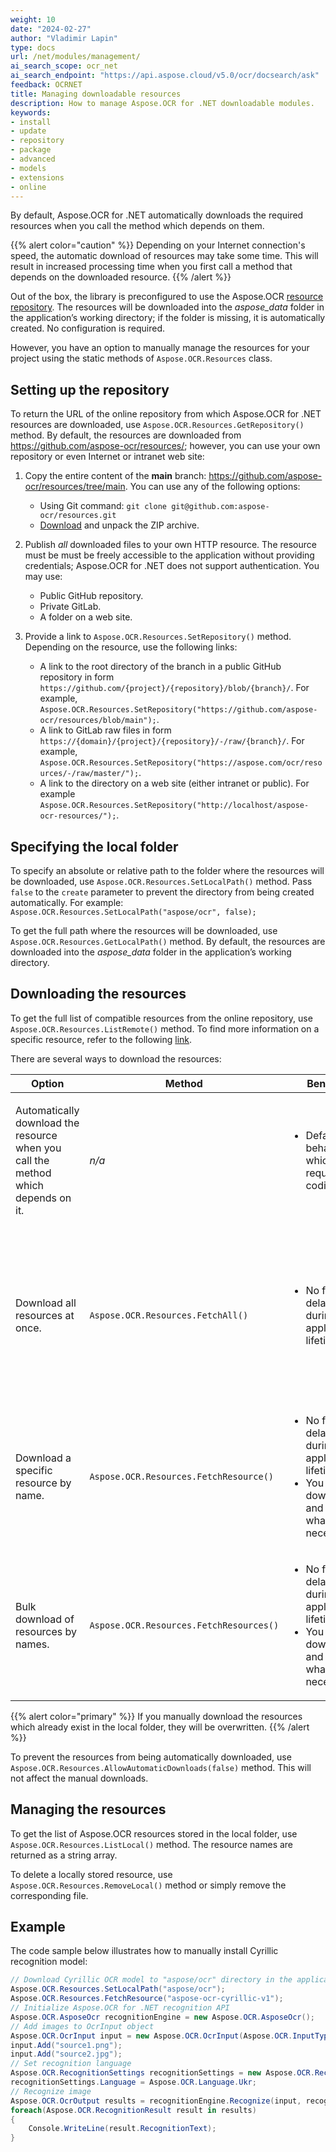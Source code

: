 ```yaml
---
weight: 10
date: "2024-02-27"
author: "Vladimir Lapin"
type: docs
url: /net/modules/management/
ai_search_scope: ocr_net
ai_search_endpoint: "https://api.aspose.cloud/v5.0/ocr/docsearch/ask"
feedback: OCRNET
title: Managing downloadable resources
description: How to manage Aspose.OCR for .NET downloadable modules.
keywords:
- install
- update
- repository
- package
- advanced
- models
- extensions
- online
---
```


By default, Aspose.OCR for .NET automatically downloads the required resources when you call the method which depends on them.

{{% alert color="caution" %}} 
Depending on your Internet connection's speed, the automatic download of resources may take some time. This will result in increased processing time when you first call a method that depends on the downloaded resource.
{{% /alert %}}

Out of the box, the library is preconfigured to use the Aspose.OCR [resource repository](https://github.com/aspose-ocr/resources). The resources will be downloaded into the _aspose_data_ folder in the application’s working directory; if the folder is missing, it is automatically created. No configuration is required.

However, you have an option to manually manage the resources for your project using the static methods of `Aspose.OCR.Resources` class.

## Setting up the repository

To return the URL of the online repository from which Aspose.OCR for .NET resources are downloaded, use `Aspose.OCR.Resources.GetRepository()` method. By default, the resources are downloaded from https://github.com/aspose-ocr/resources/; however, you can use your own repository or even Internet or intranet web site:

1. Copy the entire content of the **main** branch: https://github.com/aspose-ocr/resources/tree/main. You can use any of the following options:

    - Using Git command: `git clone git@github.com:aspose-ocr/resources.git`
    - [Download](https://github.com/aspose-ocr/resources/archive/refs/heads/main.zip) and unpack the ZIP archive.

2. Publish _all_ downloaded files to your own HTTP resource. The resource must be must be freely accessible to the application without providing credentials; Aspose.OCR for .NET does not support authentication. You may use:

    - Public GitHub repository.
    - Private GitLab.
    - A folder on a web site.

3. Provide a link to `Aspose.OCR.Resources.SetRepository()` method. Depending on the resource, use the following links:

    - A link to the root directory of the branch in a public GitHub repository in form `https://github.com/{project}/{repository}/blob/{branch}/`. For example, `Aspose.OCR.Resources.SetRepository("https://github.com/aspose-ocr/resources/blob/main");`.
    - A link to GitLab raw files in form `https://{domain}/{project}/{repository}/-/raw/{branch}/`. For example, `Aspose.OCR.Resources.SetRepository("https://aspose.com/ocr/resources/-/raw/master/");`.
    - A link to the directory on a web site (either intranet or public). For example `Aspose.OCR.Resources.SetRepository("http://localhost/aspose-ocr-resources/");`.

## Specifying the local folder

To specify an absolute or relative path to the folder where the resources will be downloaded, use `Aspose.OCR.Resources.SetLocalPath()` method. Pass `false` to the `create` parameter to prevent the directory from being created automatically. For example: `Aspose.OCR.Resources.SetLocalPath("aspose/ocr", false);`

To get the full path where the resources will be downloaded, use `Aspose.OCR.Resources.GetLocalPath()` method. By default, the resources are downloaded into the _aspose_data_ folder in the application’s working directory.

## Downloading the resources

To get the full list of compatible resources from the online repository, use `Aspose.OCR.Resources.ListRemote()` method. To find more information on a specific resource, refer to the following [link](https://github.com/aspose-ocr/resources/blob/main/README.md#resources).

There are several ways to download the resources:

Option | Method | Benefits | Drawbacks
------ | ------ | -------- | ---------
Automatically download the resource when you call the method which depends on it. | _n/a_ | <ul><li>Default behavior which requires no coding.</li></ul> | <ul><li>Increased processing time when you first call a method that depends on the downloaded resource.</li></ul>
Download all resources at once. | `Aspose.OCR.Resources.FetchAll()` | <ul><li>No further delays during the application's lifetime.</li></ul> | <ul><li>Downloading all resource files may take a long time.</li><li>Unnecessary (unused) resources will consume network traffic and disk space.</li></ul>
Download a specific resource by name. | `Aspose.OCR.Resources.FetchResource()` | <ul><li>No further delays during the application's lifetime.</li><li>You only download and store what is necessary.</li></ul> | <ul><li>You have to manually maintain the required resources.</li></ul>
Bulk download of resources by names. | `Aspose.OCR.Resources.FetchResources()` | <ul><li>No further delays during the application's lifetime.</li><li>You only download and store what is necessary.</li></ul> | <ul><li>You have to manually maintain the required resources.</li></ul>

{{% alert color="primary" %}} 
If you manually download the resources which already exist in the local folder, they will be overwritten.
{{% /alert %}}

To prevent the resources from being automatically downloaded, use `Aspose.OCR.Resources.AllowAutomaticDownloads(false)` method. This will not affect the manual downloads.

## Managing the resources

To get the list of Aspose.OCR resources stored in the local folder, use `Aspose.OCR.Resources.ListLocal()` method. The resource names are returned as a string array.

To delete a locally stored resource, use `Aspose.OCR.Resources.RemoveLocal()` method or simply remove the corresponding file.

## Example

The code sample below illustrates how to manually install Cyrillic recognition model:

```csharp
// Download Cyrillic OCR model to "aspose/ocr" directory in the application working directory
Aspose.OCR.Resources.SetLocalPath("aspose/ocr");
Aspose.OCR.Resources.FetchResource("aspose-ocr-cyrillic-v1");
// Initialize Aspose.OCR for .NET recognition API
Aspose.OCR.AsposeOcr recognitionEngine = new Aspose.OCR.AsposeOcr();
// Add images to OcrInput object
Aspose.OCR.OcrInput input = new Aspose.OCR.OcrInput(Aspose.OCR.InputType.SingleImage);
input.Add("source1.png");
input.Add("source2.jpg");
// Set recognition language
Aspose.OCR.RecognitionSettings recognitionSettings = new Aspose.OCR.RecognitionSettings();
recognitionSettings.Language = Aspose.OCR.Language.Ukr;
// Recognize image
Aspose.OCR.OcrOutput results = recognitionEngine.Recognize(input, recognitionSettings);
foreach(Aspose.OCR.RecognitionResult result in results)
{
    Console.WriteLine(result.RecognitionText);
}
```
